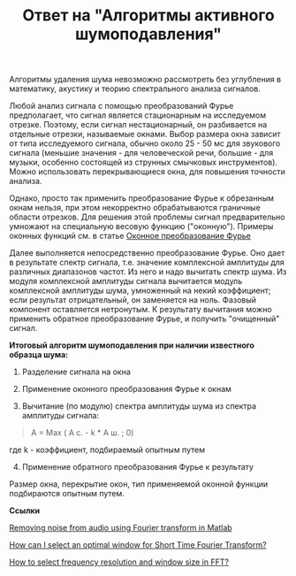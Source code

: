 ﻿---
title: "Ответ на \"Алгоритмы активного шумоподавления\""
se.owner.user_id: 240512
se.owner.display_name: "MSDN.WhiteKnight"
se.owner.link: "https://ru.stackoverflow.com/users/240512/msdn-whiteknight"
se.answer_id: 792908
se.question_id: 790343
se.post_type: answer
se.score: 4
se.is_accepted: True
---
<p>Алгоритмы удаления шума невозможно рассмотреть без углубления в математику, акустику и теорию спектрального анализа сигналов. </p>

<p>Любой анализ сигнала с помощью преобразований Фурье предполагает, что сигнал является стационарным на исследуемом отрезке. Поэтому, если сигнал нестационарный, он разбивается на отдельные отрезки, называемые окнами. Выбор размера окна зависит от типа исследуемого сигнала, обычно около 25 - 50 мс для звукового сигнала (меньшие значения - для человеческой речи, большие - для музыки, особенно состоящей из струнных смычковых инструментов). Можно использовать перекрывающиеся окна, для повышения точности анализа.</p>

<p>Однако, просто так применить преобразование Фурье к обрезанным окнам нельзя, при этом некорректно обрабатываются граничные области отрезков. Для решения этой проблемы сигнал предварительно умножают на специальную весовую функцию ("оконную"). Примеры оконных функций см. в статье <a href="https://ru.wikipedia.org/wiki/%D0%9E%D0%BA%D0%BE%D0%BD%D0%BD%D0%BE%D0%B5_%D0%BF%D1%80%D0%B5%D0%BE%D0%B1%D1%80%D0%B0%D0%B7%D0%BE%D0%B2%D0%B0%D0%BD%D0%B8%D0%B5_%D0%A4%D1%83%D1%80%D1%8C%D0%B5" rel="nofollow noreferrer">Оконное преобразование Фурье</a> </p>

<p>Далее выполняется непосредственно преобразование Фурье. Оно дает в результате спектр сигнала, т.е. значение комплексной амплитуды для различных диапазонов частот. Из него и надо вычитать спектр шума. Из модуля комплексной амплитуды сигнала вычитается модуль комплексной амплитуды шума, умноженный на некий коэффициент; если результат отрицательный, он заменяется на ноль. Фазовый компонент оставляется нетронутым. К результату вычитания можно применить обратное преобразование Фурье, и получить "очищенный" сигнал.</p>

<p><strong>Итоговый алгоритм шумоподавления при наличии известного образца шума:</strong></p>

<ol>
<li><p>Разделение сигнала на окна</p></li>
<li><p>Применение оконного преобразования Фурье к окнам</p></li>
<li><p>Вычитание (по модулю) спектра амплитуды шума из спектра амплитуды сигнала:</p></li>
</ol>

<blockquote>
  <p>A = Max ( A с. - k * А ш. ; 0)</p>
</blockquote>

<p>где k - коэффициент, подбираемый опытным путем</p>

<ol start="4">
<li>Применение обратного преобразования Фурье к результату</li>
</ol>

<p>Размер окна, перекрытие окон, тип применяемой оконной функции подбираются опытным путем.</p>

<p><strong>Ссылки</strong></p>

<p><a href="https://dsp.stackexchange.com/questions/9054/removing-noise-from-audio-using-fourier-transform-in-matlab">Removing noise from audio using Fourier transform in Matlab</a></p>

<p><a href="https://stackoverflow.com/questions/29863232/how-can-i-select-an-optimal-window-for-short-time-fourier-transform">How can I select an optimal window for Short Time Fourier Transform?
</a></p>

<p><a href="https://electronics.stackexchange.com/questions/79647/how-to-select-frequency-resolution-and-window-size-in-fft">How to select frequency resolution and window size in FFT?</a></p>

